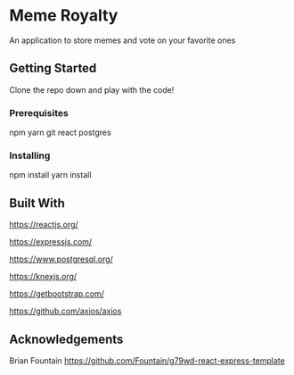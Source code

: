 # Meme Royalty

An application to store memes and vote on your favorite ones

## Getting Started

Clone the repo down and play with the code!

### Prerequisites

npm
yarn
git
react
postgres

### Installing 

npm install
yarn install

## Built With


https://reactjs.org/


https://expressjs.com/


https://www.postgresql.org/


https://knexjs.org/


https://getbootstrap.com/


https://github.com/axios/axios



## Acknowledgements

Brian Fountain 
https://github.com/Fountain/g79wd-react-express-template
